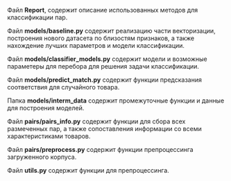 Файл **Report**, содержит описание использованных методов для классификации пар.

Файл **models/baseline.py** содержит реализацию части векторизации, построения нового датасета по близостям признаков, а также нахождение лучших параметров и модели классификации.

Файл **models/classifier_models.py** содержит модели и возможные параметеры для перебора для решения задачи классификации.

Файл **models/predict_match.py** содержит функции предсказания соответствия для случайного товара.

Папка **models/interm_data** содержит промежуточные функции и данные для построения моделей.

Файл **pairs/pairs_info.py** содержит функции для сбора всех размеченных пар, а также сопоставления информации со всеми характеристиками товаров.

Файл **pairs/preprocess.py** содержит функции препроцессинга загруженного корпуса.

Файл **utils.py** содержит функции для препроцессинга.

